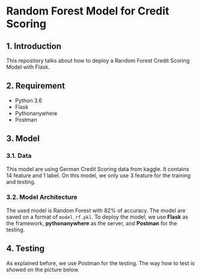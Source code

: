 # Random Forest Model for Credit Scoring

## 1. Introduction
This repository talks about how to deploy a Random Forest Credit Scoring Model with Flask. 

## 2. Requirement
- Python 3.6
- Flask
- Pythonanywhere
- Postman

## 3. Model
### 3.1. Data
This model are using German Credit Scoring data from kaggle. It contains 14 feature and 1 label. On this model, we only use 3 feature for the training and testing.
### 3.2. Model Architecture
The used model is Random Forest with 82% of accuracy. The model are saved on a format of `model_rf.pkl`. To deploy the model, we use **Flask** as the framework, **pythonanywhere** as the server, and **Postman** for the testing.

## 4. Testing
As explained before, we use Postman for the testing. The way how to test is showed on the picture below.

